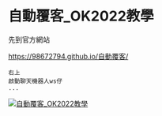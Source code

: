 
# 自動覆客_OK2022教學

先到官方網站

https://98672794.github.io/自動覆客/

    右上
    啟動聊天機器人ws仔
    ...
    
 
 
[![自動覆客_OK2022教學](https://img.youtube.com/vi/Ld-Mnn_7BE0/0.jpg)](https://www.youtube.com/watch?v=Ld-Mnn_7BE0)
